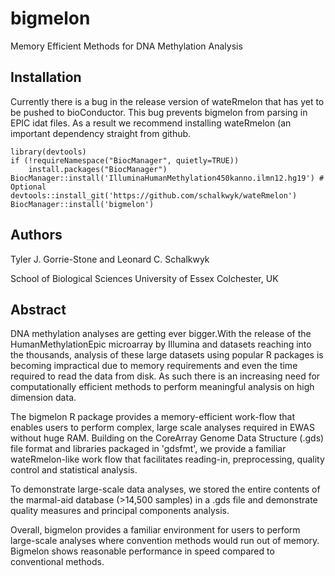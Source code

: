 # bigmelon
Memory Efficient Methods for DNA Methylation Analysis

## Installation
Currently there is a bug in the release version of wateRmelon that has yet to be pushed to bioConductor. This bug prevents bigmelon from parsing in EPIC idat files. As a result we recommend installing wateRmelon (an important dependency straight from github.

```
library(devtools)
if (!requireNamespace("BiocManager", quietly=TRUE))
    install.packages("BiocManager")
BiocManager::install('IlluminaHumanMethylation450kanno.ilmn12.hg19') # Optional
devtools::install_git('https://github.com/schalkwyk/wateRmelon')
BiocManager::install('bigmelon')
```


## Authors

Tyler J. Gorrie-Stone and Leonard C. Schalkwyk

School of Biological Sciences
University of Essex
Colchester, UK

## Abstract
DNA methylation analyses are getting ever bigger.With the release of the HumanMethylationEpic microarray by Illumina and datasets reaching into the thousands, analysis of these large datasets using popular R packages is becoming impractical due to memory requirements and even the time required to read the data from disk. As such there is an increasing need for computationally efficient methods to perform meaningful analysis on high dimension data.

The bigmelon R package provides a memory-efficient work-flow that enables users to perform complex, large scale analyses required in EWAS without huge RAM. Building on the CoreArray Genome Data Structure (.gds) file format and libraries packaged in 'gdsfmt', we provide a familiar wateRmelon-like work flow that facilitates reading-in, preprocessing, quality control and statistical analysis.

To demonstrate large-scale data analyses, we stored the entire contents of the marmal-aid database (>14,500 samples) in a .gds file and demonstrate quality measures and principal components analysis.

Overall, bigmelon provides a familiar environment for users to perform large-scale analyses where  convention methods would run out of memory. Bigmelon shows reasonable performance in speed compared to conventional methods.
